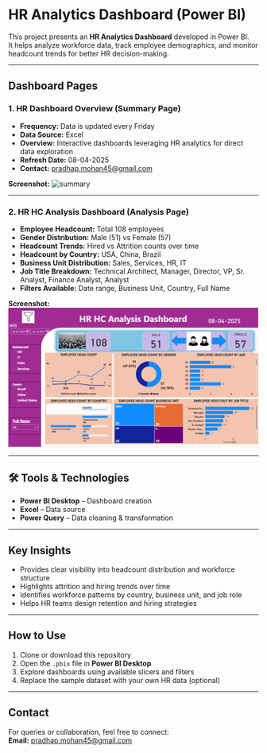 # HR Analytics Dashboard (Power BI)

This project presents an **HR Analytics Dashboard** developed in Power BI.  
It helps analyze workforce data, track employee demographics, and monitor headcount trends for better HR decision-making.  

---

##  Dashboard Pages  

### 1. HR Dashboard Overview (Summary Page)  
- **Frequency:** Data is updated every Friday  
- **Data Source:** Excel  
- **Overview:** Interactive dashboards leveraging HR analytics for direct data exploration  
- **Refresh Date:** 08-04-2025  
- **Contact:** pradhap.mohan45@gmail.com  

**Screenshot:** 
<img width="1265" height="721" alt="summary" src="https://github.com/user-attachments/assets/0d5c854c-aa5c-42b5-9449-76499c3f9bbd" />
 

---

### 2. HR HC Analysis Dashboard (Analysis Page)  
- **Employee Headcount:** Total 108 employees  
- **Gender Distribution:** Male (51) vs Female (57)  
- **Headcount Trends:** Hired vs Attrition counts over time  
- **Headcount by Country:** USA, China, Brazil  
- **Business Unit Distribution:** Sales, Services, HR, IT  
- **Job Title Breakdown:** Technical Architect, Manager, Director, VP, Sr. Analyst, Finance Analyst, Analyst  
- **Filters Available:** Date range, Business Unit, Country, Full Name  

**Screenshot:**  
![Analysis](analysis.png)  

---

## 🛠 Tools & Technologies  
- **Power BI Desktop** – Dashboard creation  
- **Excel** – Data source  
- **Power Query** – Data cleaning & transformation  

---

##  Key Insights  
- Provides clear visibility into headcount distribution and workforce structure  
- Highlights attrition and hiring trends over time  
- Identifies workforce patterns by country, business unit, and job role  
- Helps HR teams design retention and hiring strategies  

---

##  How to Use  
1. Clone or download this repository  
2. Open the `.pbix` file in **Power BI Desktop**  
3. Explore dashboards using available slicers and filters  
4. Replace the sample dataset with your own HR data (optional)  

---

##  Contact  
For queries or collaboration, feel free to connect:  
**Email:** pradhap.mohan45@gmail.com  
